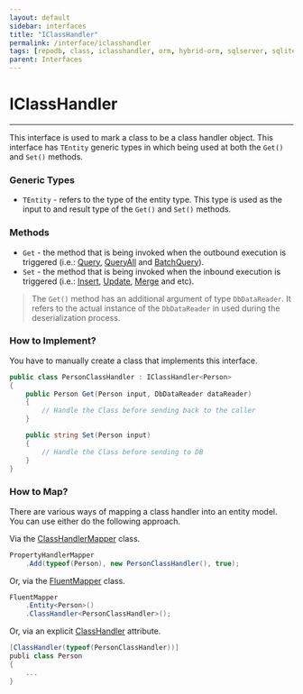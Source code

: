 ```yaml
---
layout: default
sidebar: interfaces
title: "IClassHandler"
permalink: /interface/iclasshandler
tags: [repodb, class, iclasshandler, orm, hybrid-orm, sqlserver, sqlite, mysql, postgresql]
parent: Interfaces
---
```


# IClassHandler

---

This interface is used to mark a class to be a class handler object. This interface has `TEntity` generic types in which being used at both the `Get()` and `Set()`  methods.

### Generic Types

- `TEntity` - refers to the type of the entity type. This type is used as the input to and result type of the `Get()` and `Set()`  methods.

### Methods

- `Get` - the method that is being invoked when the outbound execution is triggered (i.e.: [Query](/operation/query), [QueryAll](/operation/queryall) and [BatchQuery](/operation/batchquery)).
- `Set`  - the method that is being invoked when the inbound execution is triggered (i.e.: [Insert](/operation/insert), [Update](/operation/update), [Merge](/operation/merge) and etc).

> The `Get()` method has an additional argument of type  `DbDataReader`. It refers to the actual instance of the `DbDataReader` in used during the deserialization process.

### How to Implement?

You have to manually create a class that implements this interface.

```csharp
public class PersonClassHandler : IClassHandler<Person>
{
    public Person Get(Person input, DbDataReader dataReader)
    {
        // Handle the Class before sending back to the caller
    }

    public string Set(Person input)
    {
        // Handle the Class before sending to DB
    }
}
```

### How to Map?

There are various ways of mapping a class handler into an entity model. You can use either do the following approach.

Via the [ClassHandlerMapper](/mapper/classhandlermapper) class.

```csharp
PropertyHandlerMapper
    .Add(typeof(Person), new PersonClassHandler(), true);
```

Or, via the [FluentMapper](/mapper/fluentmapper) class.

```csharp
FluentMapper
    .Entity<Person>()
    .ClassHandler<PersonClassHandler>();
```

Or, via an explicit [ClassHandler](/attribute/classhandler) attribute.

```csharp
[ClassHandler(typeof(PersonClassHandler))]
publi class Person
{
    ...
}
```


